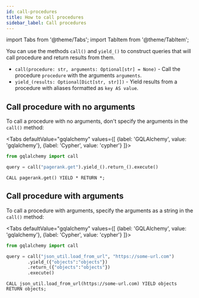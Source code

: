 ```yaml
---
id: call-procedures
title: How to call procedures
sidebar_label: Call procedures
---
```


import Tabs from '@theme/Tabs';
import TabItem from '@theme/TabItem';

You can use the methods `call()` and `yield_()` to construct queries that will
call procedure and return results from them.

- `call(procedure: str, arguments: Optional[str] = None)` - Call the procedure
  `procedure` with the arguments `arguments`.
- `yield_(results: Optional[Dict[str, str]])` - Yield results from a procedure
  with aliases formatted as `key AS value`.

## Call procedure with no arguments

To call a procedure with no arguments, don't specify the arguments in the
`call()` method:

<Tabs
  defaultValue="gqlalchemy"
  values={[
    {label: 'GQLAlchemy', value: 'gqlalchemy'},
    {label: 'Cypher', value: 'cypher'}
  ]}>
  <TabItem value="gqlalchemy">

```python
from gqlalchemy import call

query = call("pagerank.get").yield_().return_().execute()
```

  </TabItem>
  <TabItem value="cypher">

```cypher
CALL pagerank.get() YIELD * RETURN *;
```

</TabItem>
</Tabs>

## Call procedure with arguments

To call a procedure with arguments, specify the arguments as a string in the
`call()` method:

<Tabs
  defaultValue="gqlalchemy"
  values={[
    {label: 'GQLAlchemy', value: 'gqlalchemy'},
    {label: 'Cypher', value: 'cypher'}
  ]}>
  <TabItem value="gqlalchemy">

```python
from gqlalchemy import call

query = call("json_util.load_from_url", "https://some-url.com")
        .yield_({"objects":"objects"})
        .return_({"objects":"objects"})
        .execute()
```

  </TabItem>
  <TabItem value="cypher">

```cypher
CALL json_util.load_from_url(https://some-url.com) YIELD objects RETURN objects;
```

</TabItem>
</Tabs>
